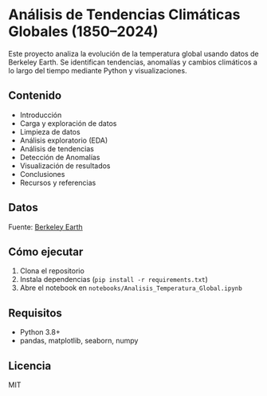 # Análisis de Tendencias Climáticas Globales (1850–2024)

Este proyecto analiza la evolución de la temperatura global usando datos de Berkeley Earth. Se identifican tendencias, anomalías y cambios climáticos a lo largo del tiempo mediante Python y visualizaciones.

## Contenido
- Introducción
- Carga y exploración de datos
- Limpieza de datos
- Análisis exploratorio (EDA)
- Análisis de tendencias
- Detección de Anomalías
- Visualización de resultados
- Conclusiones
- Recursos y referencias

## Datos
Fuente: [Berkeley Earth](https://berkeleyearth.org/data/)

## Cómo ejecutar
1. Clona el repositorio
2. Instala dependencias (`pip install -r requirements.txt`)
3. Abre el notebook en `notebooks/Analisis_Temperatura_Global.ipynb`

## Requisitos
- Python 3.8+
- pandas, matplotlib, seaborn, numpy

## Licencia
MIT
